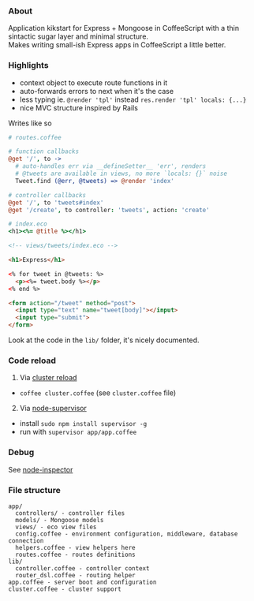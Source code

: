 ### About

Application kikstart for Express + Mongoose in CoffeeScript with a thin sintactic sugar layer and minimal structure.  
Makes writing small-ish Express apps in CoffeeScript a little better.


### Highlights

* context object to execute route functions in it
* auto-forwards errors to next when it's the case
* less typing ie. `@render 'tpl'` instead `res.render 'tpl' locals: {...}`
* nice MVC structure inspired by Rails

Writes like so

```coffeescript
# routes.coffee

# function callbacks
@get '/', to ->
  # auto-handles err via __defineSetter__ 'err', renders
  # @tweets are available in views, no more `locals: {}` noise
  Tweet.find (@err, @tweets) => @render 'index'

# controller callbacks
@get '/', to 'tweets#index'
@get '/create', to controller: 'tweets', action: 'create'

# index.eco
<h1><%= @title %></h1>
```


```html
<!-- views/tweets/index.eco -->

<h1>Express</h1>

<% for tweet in @tweets: %>
  <p><%= tweet.body %></p>
<% end %>

<form action="/tweet" method="post">
  <input type="text" name="tweet[body]"></input>
  <input type="submit">
</form>
```

Look at the code in the `lib/` folder, it's nicely documented.


### Code reload

1. Via [cluster reload](http://learnboost.github.com/cluster/docs/reload.html)
  * `coffee cluster.coffee` (see `cluster.coffee` file)

2. Via [node-supervisor](https://github.com/isaacs/node-supervisor)
  * install `sudo npm install supervisor -g`  
  * run with `supervisor app/app.coffee`


### Debug

See [node-inspector](https://github.com/dannycoates/node-inspector)


### File structure

```
app/
  controllers/ - controller files
  models/ - Mongoose models
  views/ - eco view files
  config.coffee - environment configuration, middleware, database connection
  helpers.coffee - view helpers here
  routes.coffee - routes definitions
lib/
  controller.coffee - controller context
  router_dsl.coffee - routing helper
app.coffee - server boot and configuration
cluster.coffee - cluster support
```

